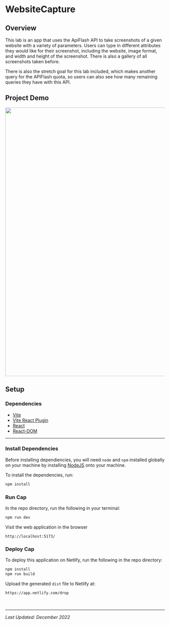# WebsiteCapture

## Overview

This lab is an app that uses the ApiFlash API to take screenshots of a given website with a variety of parameters. Users can type in different attributes they would like for their screenshot, including the website, image format, and width and height of the screenshot. There is also a gallery of all screenshots taken before.

There is also the stretch goal for this lab included, which makes another query for the APIFlash quota, so users can also see how many remaining queries they have with this API.

## Project Demo

<img src="https://github.com/hzeng33/Cap/blob/main/walkthrough.gif" width="850px">

## Setup

### Dependencies

* [Vite](https://www.npmjs.com/package/vite)
* [Vite React Plugin](https://www.npmjs.com/package/@vitejs/plugin-react)
* [React](https://www.npmjs.com/package/react)
* [React-DOM](https://www.npmjs.com/package/react-dom)

---

### Install Dependencies

Before installing dependiencies, you will need `node` and `npm` installed globally on your machine by installing  [NodeJS](https://nodejs.org/en/download/) onto your machine.

To install the dependencies, run:

```sh
npm install
```

### Run Cap

In the repo directory, run the following in your terminal:

```sh
npm run dev

```

Visit the web application in the browser

```console
http://localhost:5173/
```

### Deploy Cap

To deploy this application on Netlify, run the following in the repo directory:

```sh
npm install
npm run build

```

Upload the generated `dist` file to Netlify at:

```html
https://app.netlify.com/drop
```

<br/>

---

*Last Updated: December 2022*

